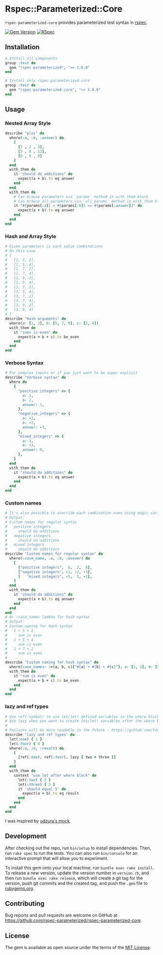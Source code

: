# Rspec::Parameterized::Core
`rspec-parameterized-core` provides parameterized test syntax in [rspec](https://rspec.info/).

[![Gem Version](https://badge.fury.io/rb/rspec-parameterized-core.svg)](https://badge.fury.io/rb/rspec-parameterized-core)
[![RSpec](https://github.com/rspec-parameterized/rspec-parameterized-core/actions/workflows/rspec.yml/badge.svg)](https://github.com/rspec-parameterized/rspec-parameterized-core/actions/workflows/rspec.yml)

## Installation
```ruby
# Install all components
group :test do
  gem "rspec-parameterized", ">= 1.0.0"
end

# Install only rspec-parameterized-core
group :test do
  gem "rspec-parameterized-core", ">= 1.0.0"
end
```

## Usage
### Nested Array Style
```ruby
describe "plus" do
  where(:a, :b, :answer) do
    [
      [1 , 2 , 3],
      [5 , 8 , 13],
      [0 , 0 , 0]
    ]
  end
  with_them do
    it "should do additions" do
      expect(a + b).to eq answer
    end
  end
  with_them do
    # Can browse parameters via `params` method in with_them block
    # Can browse all parameters via `all_params` method in with_them block
    it "#{params[:a]} + #{params[:b]} == #{params[:answer]}" do
      expect(a + b).to eq answer
    end
  end
end
```

### Hash and Array Style
```ruby
# Given parameters is each value combinations
# On this case
# [
#   [1, 5, 2],
#   [1, 5, 4],
#   [1, 7, 2],
#   [1, 7, 4],
#   [1, 9, 2],
#   [1, 9, 4],
#   [3, 5, 2],
#   [3, 5, 4],
#   [3, 7, 2],
#   [3, 7, 4],
#   [3, 9, 2],
#   [3, 9, 4]
# ]
describe "Hash arguments" do
  where(a: [1, 3], b: [5, 7, 9], c: [2, 4])
  with_them do
    it "sums is even" do
      expect(a + b + c).to be_even
    end
  end
end
```

### Verbose Syntax
```ruby
# For complex inputs or if you just want to be super explicit
describe "Verbose syntax" do
  where do
    {
      "positive integers" => {
        a: 1,
        b: 2,
        answer: 3,
      },
      "negative_integers" => {
        a: -1,
        b: -2,
        answer: -3,
      },
      "mixed_integers" => {
        a: 3,
        b: -3,
        answer: 0,
      },
    }
  end
  with_them do
    it "should do additions" do
      expect(a + b).to eq answer
    end
  end
end
```

### Custom names
```ruby
# It's also possible to override each combination name using magic variable :case_name
# Output:
# Custom names for regular syntax
#   positive integers
#     should do additions
#   negative integers
#     should do additions
#   mixed integers
#     should do additions
describe "Custom names for regular syntax" do
  where(:case_name, :a, :b, :answer) do
    [
      ["positive integers",  6,  2,  8],
      ["negative integers", -1, -2, -3],
      [   "mixed integers", -5,  3, -2],
    ]
  end
  with_them do
    it "should do additions" do
      expect(a + b).to eq answer
    end
  end
end
# Or :case_names lambda for hash syntax
# Output:
# Custom naming for hash syntax
#   1 + 5 + 2
#     sum is even
#   1 + 5 + 4
#     sum is even
#   1 + 7 + 2
#     sum is even
#   ...
describe "Custom naming for hash syntax" do
  where(case_names: ->(a, b, c){"#{a} + #{b} + #{c}"}, a: [1, 3], b: [5, 7, 9], c: [2, 4])
  with_them do
    it "sum is even" do
      expect(a + b + c).to be_even
    end
  end
end
```

### lazy and ref types
```ruby
# Use ref(:symbol) to use let/let! defined variables in the where block
# Use lazy when you want to create let/let! variables after the where block
#
# Failures will be more readable in the future - https://github.com/tomykaira/rspec-parameterized/pull/65
describe "lazy and ref types" do
  let(:one) { 1 }
  let(:four) { 4 }
  where(:a, :b, :result) do
    [
      [ref(:one), ref(:four), lazy { two + three }]
    ]
  end
  with_them do
    context "use let after where block" do
      let(:two) { 2 }
      let(:three) { 3 }
      it 'should equal 5' do
        expect(a + b).to eq result
      end
    end
  end
end
```

I was inspired by [udzura's mock](https://gist.github.com/1881139).

## Development

After checking out the repo, run `bin/setup` to install dependencies. Then, run `rake spec` to run the tests. You can also run `bin/console` for an interactive prompt that will allow you to experiment.

To install this gem onto your local machine, run `bundle exec rake install`. To release a new version, update the version number in `version.rb`, and then run `bundle exec rake release`, which will create a git tag for the version, push git commits and the created tag, and push the `.gem` file to [rubygems.org](https://rubygems.org).

## Contributing

Bug reports and pull requests are welcome on GitHub at https://github.com/rspec-parameterized/rspec-parameterized-core.

## License

The gem is available as open source under the terms of the [MIT License](https://opensource.org/licenses/MIT).
